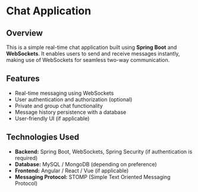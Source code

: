 # Chat Application

## Overview
This is a simple real-time chat application built using **Spring Boot** and **WebSockets**. It enables users to send and receive messages instantly, making use of WebSockets for seamless two-way communication.

## Features
- Real-time messaging using WebSockets
- User authentication and authorization (optional)
- Private and group chat functionality
- Message history persistence with a database
- User-friendly UI (if applicable)

## Technologies Used
- **Backend:** Spring Boot, WebSockets, Spring Security (if authentication is required)
- **Database:** MySQL / MongoDB (depending on preference)
- **Frontend:** Angular / React / Vue (if applicable)
- **Messaging Protocol:** STOMP (Simple Text Oriented Messaging Protocol)

